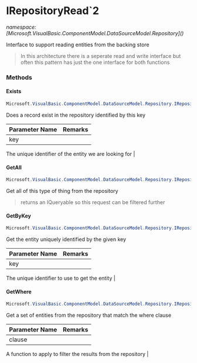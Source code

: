﻿# IRepositoryRead`2
_namespace: [Microsoft.VisualBasic.ComponentModel.DataSourceModel.Repository](<a href="#" onClick="load('/docs/Microsoft.VisualBasic.ComponentModel.DataSourceModel.Repository/index.md')"></a>)_

Interface to support reading entities from the backing store

> 
>  In this architecture there is a seperate read and write interface but often this
>  pattern has just the one interface for both functions
>  


### Methods

#### Exists
```csharp
Microsoft.VisualBasic.ComponentModel.DataSourceModel.Repository.IRepositoryRead`2.Exists(`0)
```
Does a record exist in the repository identified by this key

|Parameter Name|Remarks|
|--------------|-------|
|key|
 The unique identifier of the entity we are looking for
 |


#### GetAll
```csharp
Microsoft.VisualBasic.ComponentModel.DataSourceModel.Repository.IRepositoryRead`2.GetAll
```
Get all of this type of thing from the repository
> 
>  returns an IQueryable so this request can be filtered further
>  

#### GetByKey
```csharp
Microsoft.VisualBasic.ComponentModel.DataSourceModel.Repository.IRepositoryRead`2.GetByKey(`0)
```
Get the entity uniquely identified by the given key

|Parameter Name|Remarks|
|--------------|-------|
|key|
 The unique identifier to use to get the entity
 |


#### GetWhere
```csharp
Microsoft.VisualBasic.ComponentModel.DataSourceModel.Repository.IRepositoryRead`2.GetWhere(System.Func{`1,System.Boolean})
```
Get a set of entities from the repository that match the where clause

|Parameter Name|Remarks|
|--------------|-------|
|clause|
 A function to apply to filter the results from the repository
 |



